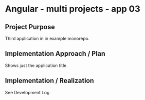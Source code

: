 # Angular - multi projects - app 03

## Project Purpose

Third application in in example monorepo.

## Implementation Approach / Plan

Shows just the application title.

## Implementation / Realization

See Development Log.
